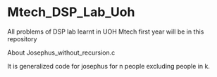 # Mtech_DSP_Lab_Uoh
All problems of DSP lab learnt in UOH Mtech first year will be in this repository

About Josephus_without_recursion.c

It is generalized code for josephus for n people excluding people in k.
